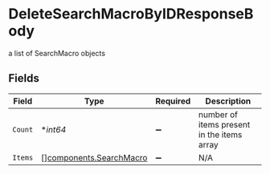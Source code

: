 # DeleteSearchMacroByIDResponseBody

a list of SearchMacro objects


## Fields

| Field                                                              | Type                                                               | Required                                                           | Description                                                        |
| ------------------------------------------------------------------ | ------------------------------------------------------------------ | ------------------------------------------------------------------ | ------------------------------------------------------------------ |
| `Count`                                                            | **int64*                                                           | :heavy_minus_sign:                                                 | number of items present in the items array                         |
| `Items`                                                            | [][components.SearchMacro](../../models/components/searchmacro.md) | :heavy_minus_sign:                                                 | N/A                                                                |